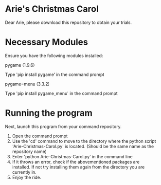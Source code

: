 # Arie's Christmas Carol
Dear Arie, please download this repository to obtain your trials.

# Necessary Modules
Ensure you have the following modules installed:

pygame (1.9.6)

  Type 'pip install pygame' in the command prompt
  
pygame=menu (3.3.2)

Type 'pip install pygame_menu' in the command prompt

# Running the program
Next, launch this program from your command repository.
  1. Open the command prompt
  2. Use the 'cd' command to move to the directory where the python script 'Arie-Christmas-Carol.py' is located. (Should be the same name as the repository name)
  3. Enter 'python Arie-Christmas-Carol.py' in the command line
  4. If it throws an error, check if the abovementioned packages are installed. If not try installing them again from the directory you are currently in.
  5. Enjoy the ride.
